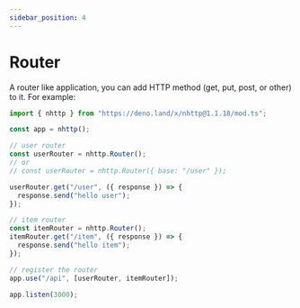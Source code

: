 ```yaml
---
sidebar_position: 4
---
```


# Router

A router like application, you can add HTTP method (get, put, post, or other) to
it. For example:

```js
import { nhttp } from "https://deno.land/x/nhttp@1.1.18/mod.ts";

const app = nhttp();

// user router
const userRouter = nhttp.Router();
// or
// const userRouter = nhttp.Router({ base: "/user" });

userRouter.get("/user", ({ response }) => {
  response.send("hello user");
});

// item router
const itemRouter = nhttp.Router();
itemRouter.get("/item", ({ response }) => {
  response.send("hello item");
});

// register the router
app.use("/api", [userRouter, itemRouter]);

app.listen(3000);
```
